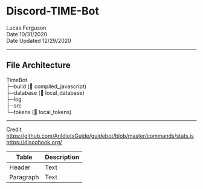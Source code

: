 # Discord-TIME-Bot

Lucas Ferguson  
Date 10/31/2020  
Date Updated 12/29/2020

---

## File Architecture

TimeBot  
├─build (💽 compiled_javascript)  
├─database (📁 local_database)  
├─log  
├─src  
└─tokens (🔐 local_tokens)

---

Credit  
https://github.com/AnIdiotsGuide/guidebot/blob/master/commands/stats.js  
https://discohook.org/

| Table     | Description |
| --------- | ----------- |
| Header    | Text        |
| Paragraph | Text        |

